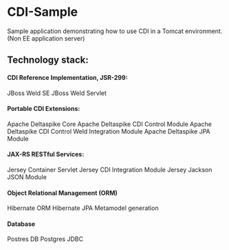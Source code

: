 
# CDI-Sample

Sample application demonstrating how to use CDI in a Tomcat environment. (Non EE application server)


## Technology stack:

#### CDI Reference Implementation, JSR-299:

JBoss Weld SE
JBoss Weld Servlet

#### Portable CDI Extensions:

Apache Deltaspike Core
Apache Deltaspike CDI Control Module
Apache Deltaspike CDI Control Weld Integration Module
Apache Deltaspike JPA Module

#### JAX-RS RESTful Services:

Jersey Container Servlet
Jersey CDI Integration Module
Jersey Jackson JSON Module

#### Object Relational Management (ORM)

Hibernate ORM
Hibernate JPA Metamodel generation


#### Database

Postres DB
Postgres JDBC
